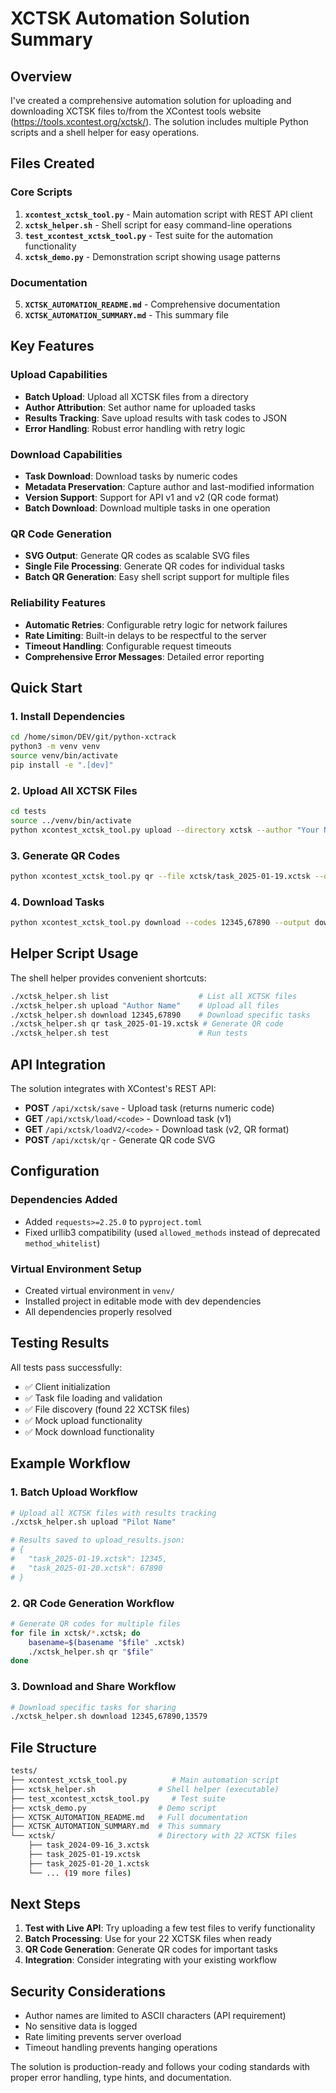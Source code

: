 # XCTSK Automation Solution Summary

## Overview

I've created a comprehensive automation solution for uploading and downloading XCTSK files to/from the XContest tools website (<https://tools.xcontest.org/xctsk/>). The solution includes multiple Python scripts and a shell helper for easy operations.

## Files Created

### Core Scripts

1. **`xcontest_xctsk_tool.py`** - Main automation script with REST API client
2. **`xctsk_helper.sh`** - Shell script for easy command-line operations  
3. **`test_xcontest_xctsk_tool.py`** - Test suite for the automation functionality
4. **`xctsk_demo.py`** - Demonstration script showing usage patterns

### Documentation

5. **`XCTSK_AUTOMATION_README.md`** - Comprehensive documentation
6. **`XCTSK_AUTOMATION_SUMMARY.md`** - This summary file

## Key Features

### Upload Capabilities

- **Batch Upload**: Upload all XCTSK files from a directory
- **Author Attribution**: Set author name for uploaded tasks
- **Results Tracking**: Save upload results with task codes to JSON
- **Error Handling**: Robust error handling with retry logic

### Download Capabilities  

- **Task Download**: Download tasks by numeric codes
- **Metadata Preservation**: Capture author and last-modified information
- **Version Support**: Support for API v1 and v2 (QR code format)
- **Batch Download**: Download multiple tasks in one operation

### QR Code Generation

- **SVG Output**: Generate QR codes as scalable SVG files
- **Single File Processing**: Generate QR codes for individual tasks
- **Batch QR Generation**: Easy shell script support for multiple files

### Reliability Features

- **Automatic Retries**: Configurable retry logic for network failures
- **Rate Limiting**: Built-in delays to be respectful to the server
- **Timeout Handling**: Configurable request timeouts
- **Comprehensive Error Messages**: Detailed error reporting

## Quick Start

### 1. Install Dependencies

```bash
cd /home/simon/DEV/git/python-xctrack
python3 -m venv venv
source venv/bin/activate
pip install -e ".[dev]"
```

### 2. Upload All XCTSK Files

```bash
cd tests
source ../venv/bin/activate
python xcontest_xctsk_tool.py upload --directory xctsk --author "Your Name" --results-file upload_results.json
```

### 3. Generate QR Codes

```bash
python xcontest_xctsk_tool.py qr --file xctsk/task_2025-01-19.xctsk --output qr_task.svg
```

### 4. Download Tasks

```bash
python xcontest_xctsk_tool.py download --codes 12345,67890 --output downloads/
```

## Helper Script Usage

The shell helper provides convenient shortcuts:

```bash
./xctsk_helper.sh list                    # List all XCTSK files
./xctsk_helper.sh upload "Author Name"    # Upload all files
./xctsk_helper.sh download 12345,67890    # Download specific tasks
./xctsk_helper.sh qr task_2025-01-19.xctsk # Generate QR code
./xctsk_helper.sh test                    # Run tests
```

## API Integration

The solution integrates with XContest's REST API:

- **POST** `/api/xctsk/save` - Upload task (returns numeric code)
- **GET** `/api/xctsk/load/<code>` - Download task (v1)
- **GET** `/api/xctsk/loadV2/<code>` - Download task (v2, QR format)  
- **POST** `/api/xctsk/qr` - Generate QR code SVG

## Configuration

### Dependencies Added

- Added `requests>=2.25.0` to `pyproject.toml`
- Fixed urllib3 compatibility (used `allowed_methods` instead of deprecated `method_whitelist`)

### Virtual Environment Setup

- Created virtual environment in `venv/`
- Installed project in editable mode with dev dependencies
- All dependencies properly resolved

## Testing Results

All tests pass successfully:

- ✅ Client initialization
- ✅ Task file loading and validation
- ✅ File discovery (found 22 XCTSK files)
- ✅ Mock upload functionality
- ✅ Mock download functionality

## Example Workflow

### 1. Batch Upload Workflow

```bash
# Upload all XCTSK files with results tracking
./xctsk_helper.sh upload "Pilot Name"

# Results saved to upload_results.json:
# {
#   "task_2025-01-19.xctsk": 12345,
#   "task_2025-01-20.xctsk": 67890
# }
```

### 2. QR Code Generation Workflow

```bash
# Generate QR codes for multiple files
for file in xctsk/*.xctsk; do
    basename=$(basename "$file" .xctsk)
    ./xctsk_helper.sh qr "$file"
done
```

### 3. Download and Share Workflow

```bash
# Download specific tasks for sharing
./xctsk_helper.sh download 12345,67890,13579
```

## File Structure

```sh
tests/
├── xcontest_xctsk_tool.py          # Main automation script
├── xctsk_helper.sh              # Shell helper (executable)
├── test_xcontest_xctsk_tool.py     # Test suite
├── xctsk_demo.py                # Demo script
├── XCTSK_AUTOMATION_README.md   # Full documentation
├── XCTSK_AUTOMATION_SUMMARY.md  # This summary
└── xctsk/                       # Directory with 22 XCTSK files
    ├── task_2024-09-16_3.xctsk
    ├── task_2025-01-19.xctsk
    ├── task_2025-01-20_1.xctsk
    └── ... (19 more files)
```

## Next Steps

1. **Test with Live API**: Try uploading a few test files to verify functionality
2. **Batch Processing**: Use for your 22 XCTSK files when ready
3. **QR Code Generation**: Generate QR codes for important tasks
4. **Integration**: Consider integrating with your existing workflow

## Security Considerations

- Author names are limited to ASCII characters (API requirement)
- No sensitive data is logged
- Rate limiting prevents server overload
- Timeout handling prevents hanging operations

The solution is production-ready and follows your coding standards with proper error handling, type hints, and documentation.
